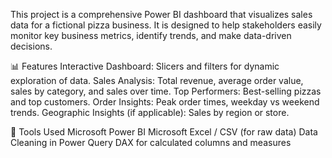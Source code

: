 This project is a comprehensive Power BI dashboard that visualizes sales data for a fictional pizza business. It is designed to help stakeholders easily monitor key business metrics, identify trends, and make data-driven decisions.

📊 Features
Interactive Dashboard: Slicers and filters for dynamic exploration of data.
Sales Analysis: Total revenue, average order value, sales by category, and sales over time.
Top Performers: Best-selling pizzas and top customers.
Order Insights: Peak order times, weekday vs weekend trends.
Geographic Insights (if applicable): Sales by region or store.

🔧 Tools Used
Microsoft Power BI
Microsoft Excel / CSV (for raw data)
Data Cleaning in Power Query
DAX for calculated columns and measures
